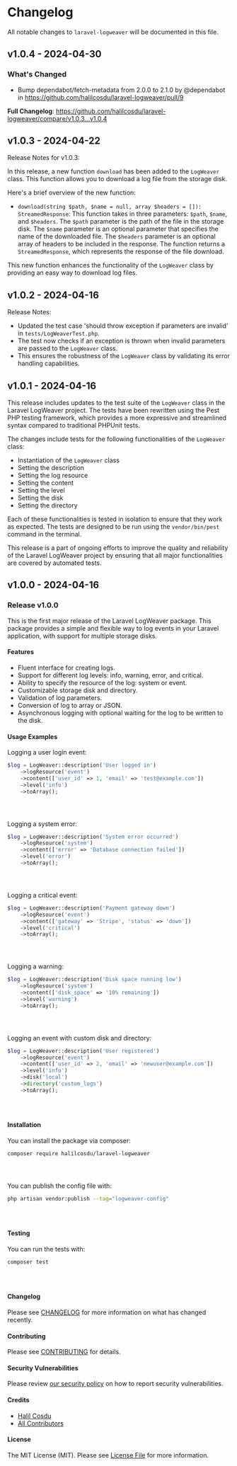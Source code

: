 # Changelog

All notable changes to `laravel-logweaver` will be documented in this file.

## v1.0.4 - 2024-04-30

### What's Changed

* Bump dependabot/fetch-metadata from 2.0.0 to 2.1.0 by @dependabot in https://github.com/halilcosdu/laravel-logweaver/pull/9

**Full Changelog**: https://github.com/halilcosdu/laravel-logweaver/compare/v1.0.3...v1.0.4

## v1.0.3 - 2024-04-22

Release Notes for v1.0.3:

In this release, a new function `download` has been added to the `LogWeaver` class. This function allows you to download a log file from the storage disk.

Here's a brief overview of the new function:

- `download(string $path, $name = null, array $headers = []): StreamedResponse`: This function takes in three parameters: `$path`, `$name`, and `$headers`. The `$path` parameter is the path of the file in the storage disk. The `$name` parameter is an optional parameter that specifies the name of the downloaded file. The `$headers` parameter is an optional array of headers to be included in the response. The function returns a `StreamedResponse`, which represents the response of the file download.

This new function enhances the functionality of the `LogWeaver` class by providing an easy way to download log files.

## v1.0.2 - 2024-04-16

Release Notes:

- Updated the test case 'should throw exception if parameters are invalid' in `tests/LogWeaverTest.php`.
- The test now checks if an exception is thrown when invalid parameters are passed to the `LogWeaver` class.
- This ensures the robustness of the `LogWeaver` class by validating its error handling capabilities.

## v1.0.1 - 2024-04-16

This release includes updates to the test suite of the `LogWeaver` class in the Laravel LogWeaver project. The tests have been rewritten using the Pest PHP testing framework, which provides a more expressive and streamlined syntax compared to traditional PHPUnit tests.

The changes include tests for the following functionalities of the `LogWeaver` class:

- Instantiation of the `LogWeaver` class
- Setting the description
- Setting the log resource
- Setting the content
- Setting the level
- Setting the disk
- Setting the directory

Each of these functionalities is tested in isolation to ensure that they work as expected. The tests are designed to be run using the `vendor/bin/pest` command in the terminal.

This release is a part of ongoing efforts to improve the quality and reliability of the Laravel LogWeaver project by ensuring that all major functionalities are covered by automated tests.

## v1.0.0 - 2024-04-16

### Release v1.0.0

This is the first major release of the Laravel LogWeaver package. This package provides a simple and flexible way to log events in your Laravel application, with support for multiple storage disks.

#### Features

- Fluent interface for creating logs.
- Support for different log levels: info, warning, error, and critical.
- Ability to specify the resource of the log: system or event.
- Customizable storage disk and directory.
- Validation of log parameters.
- Conversion of log to array or JSON.
- Asynchronous logging with optional waiting for the log to be written to the disk.

#### Usage Examples

Logging a user login event:

```php
$log = LogWeaver::description('User logged in')
    ->logResource('event')
    ->content(['user_id' => 1, 'email' => 'test@example.com'])
    ->level('info')
    ->toArray();





```
Logging a system error:

```php
$log = LogWeaver::description('System error occurred')
    ->logResource('system')
    ->content(['error' => 'Database connection failed'])
    ->level('error')
    ->toArray();





```
Logging a critical event:

```php
$log = LogWeaver::description('Payment gateway down')
    ->logResource('event')
    ->content(['gateway' => 'Stripe', 'status' => 'down'])
    ->level('critical')
    ->toArray();





```
Logging a warning:

```php
$log = LogWeaver::description('Disk space running low')
    ->logResource('system')
    ->content(['disk_space' => '10% remaining'])
    ->level('warning')
    ->toArray();





```
Logging an event with custom disk and directory:

```php
$log = LogWeaver::description('User registered')
    ->logResource('event')
    ->content(['user_id' => 2, 'email' => 'newuser@example.com'])
    ->level('info')
    ->disk('local')
    ->directory('custom_logs')
    ->toArray();





```
#### Installation

You can install the package via composer:

```bash
composer require halilcosdu/laravel-logweaver





```
You can publish the config file with:

```bash
php artisan vendor:publish --tag="logweaver-config"





```
#### Testing

You can run the tests with:

```bash
composer test





```
#### Changelog

Please see [CHANGELOG](CHANGELOG.md) for more information on what has changed recently.

#### Contributing

Please see [CONTRIBUTING](CONTRIBUTING.md) for details.

#### Security Vulnerabilities

Please review [our security policy](../../security/policy) on how to report security vulnerabilities.

#### Credits

- [Halil Cosdu](https://github.com/halilcosdu)
- [All Contributors](../../contributors)

#### License

The MIT License (MIT). Please see [License File](LICENSE.md) for more information.
